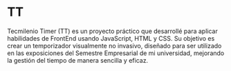 # TT
Tecmilenio Timer (TT) es un proyecto práctico que desarrollé para aplicar habilidades de FrontEnd usando JavaScript, HTML y CSS. Su objetivo es crear un temporizador visualmente no invasivo, diseñado para ser utilizado en las exposiciones del Semestre Empresarial de mi universidad, mejorando la gestión del tiempo de manera sencilla y eficaz.
